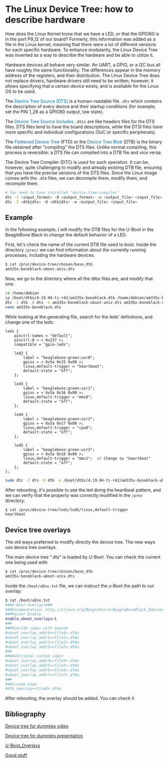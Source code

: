 # The Linux Device Tree: how to describe hardware

How does the Linux Kernel know that we have a LED, or that the GPIO60 is in the port P9_12 of our board? Formerly, this information was added as a file in the Linux kernel, meaning that there were a lot of different versions for each specific hardware. To enhance modularity, the Linux Device Tree was invented as a way to describe the hardware and be able to utilize it.

Hardware devices all behave very similar. An UART, a GPIO, or a I2C bus all have roughly the same functionality. The differences appear in the memory address of the registers, and their distribution. The Linux Device Tree does not replace drivers, hardware drivers still need to be written; however, it allows specifying that a certain device exists, and is available for the Linux OS to be used.

The <span style="color:#0070c0">Device Tree Source (DTS)</span> is a human-readable file `.dts` which contains the description of every device and their startup conditions (for example, set the PIN 1_28 as a GPIO60 output, low state).

The <span style="color:#0070c0">Device Tree Source Includes</span> `.dtsi` are like headers files for the DTS files. DTS files tend to have the board descriptions, while the DTSI files have more specific and individual configurations (SoC or specific peripherals).

The <span style="color:#0070c0">Flattened Device Tree</span> (FTD) or the <span style="color:#0070c0">Device Tree Blob</span> (DTB) is the binary file obtained after "compiling" the DTS files. Unlike normal compiling, this process is reversible: a DTS file can compiled into a DTB file and vice versa.

The Device Tree Compiler (DTC) is used for such operation. It can be, however, quite challenging to modify and already existing DTB file, ensuring that you have the precise versions of the DTS files. Since the Linux image comes with the `.dtb` files, we can decompile them, modify them, and recompile them.

```bash
# You need to have installed "device-tree-compiler"
dtc -I <input_format> -O <output_format> -o <output_file> <input_file>
dtc -I <dtb|dts> -O <dtb|dts> -o <output_file> <input_file>
```

## Example

In the following example, I will modify the DTB files for the U-Boot in the BeagleBone Black to change the default behavior of a LED.

First, let's check the name of the current DTB file used to boot. Inside the directory `/proc/` we can find information about the currently running processes, including the hardware devices.

```bash
$ cat /proc/device-tree/chosen/base_dtb
am335x-boneblack-uboot-univ.dts
```

Now, we go to the directory where all the dtbs files are, and modify that one:
```bash
cd /home/debian
cp /boot/dtbs/4.19.94-ti-r42/am335x-boneblack.dtb /home/debian/am335x-boneblack.dtb_backup
dtc -I dtb -O dts -o am335x-boneblack-uboot-univ.dts am335x-boneblack-uboot-univ.dtb_backup
nano am335x-boneblack.dts
```

While looking at the generating file, search for the leds' definitions, and change one of the leds:

```dts
leds {
	pinctrl-names = "default";
	pinctrl-0 = < 0x237 >;
	compatible = "gpio-leds";

	led2 {
		label = "beaglebone:green:usr0";
		gpios = < 0x5a 0x15 0x00 >;
		linux,default-trigger = "heartbeat";
		default-state = "off";
    };

	led3 {
		label = "beaglebone:green:usr1";
		gpios = < 0x5a 0x16 0x00 >;
		linux,default-trigger = "mmc0";
		default-state = "off";
	};

	led4 {
		label = "beaglebone:green:usr2";
		gpios = < 0x5a 0x17 0x00 >;
		linux,default-trigger = "cpu0";
		default-state = "off";
	};

	led5 {
		label = "beaglebone:green:usr3";
		gpios = < 0x5a 0x18 0x00 >;
		linux,default-trigger = "mmc1";  // Change to "heartbeat"
		default-state = "off";
	};
};
```

```bash
sudo dtc -I dts -O dtb -o /boot/dtbs/4.19.94-ti-r42/am335x-boneblack-uboot-univ.dtb am335x-boneblack-uboot-univ.dts
```

After rebooting, it's possible to see the led doing the heartbeat pattern, and we can verify that the property was correctly modified in the `/proc` directory:

```bash
$ cat /proc/device-tree/leds/led5/linux,default-trigger
heartbeat
```

## Device tree overlays

The old ways preferred to modify directly the device tree. The new ways use device tree overlays.

The main device tree ".dts" is loaded by U-Boot. You can check the current one being used with:

```bash
$ cat /proc/device-tree/chosen/base_dtb
am335x-boneblack-uboot-univ.dts
```

Inside the `/boot/uEnv.txt` file, we can instruct the u-Boot the path to our overlay:

```bash
$ cat /boot/uEnv.txt
###U-Boot Overlays###
###Documentation: http://elinux.org/Beagleboard:BeagleBoneBlack_Debian#U-Boot_Overlays
###Master Enable
enable_uboot_overlays=1
###
###Overide capes with eeprom
#uboot_overlay_addr0=<file0>.dtbo
#uboot_overlay_addr1=<file1>.dtbo
#uboot_overlay_addr2=<file2>.dtbo
#uboot_overlay_addr3=<file3>.dtbo
###
###Additional custom capes
#uboot_overlay_addr4=<file4>.dtbo
#uboot_overlay_addr5=<file5>.dtbo
#uboot_overlay_addr6=<file6>.dtbo
#uboot_overlay_addr7=<file7>.dtbo
###
###Custom Cape
#dtb_overlay=<file8>.dtbo
```

After rebooting, the overlay should be added. You can check it


## Bibliography

[Device tree for dummies video](https://www.youtube.com/watch?v=m_NyYEBxfn8&ab_channel=TheLinuxFoundation)

[Device tree for dummies presentation](https://events.static.linuxfound.org/sites/events/files/slides/petazzoni-device-tree-dummies.pdf)

[U-Boot_Overlays](https://elinux.org/Beagleboard:BeagleBoneBlack_Debian#U-Boot_Overlays)

[Good stuff](https://takeofftechnical.com/beaglebone-black-led-control/)